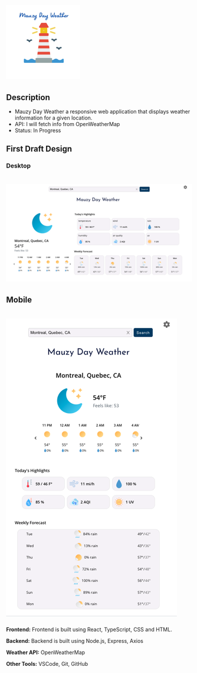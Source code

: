 # ![image of Mauzy Day Weather logo](./public/images/mauzy_day_logo.png)

## Description

* Mauzy Day Weather a responsive web application that displays weather information for a given location.
* API: I will fetch info from OpenWeatherMap
* Status: In Progress

## First Draft Design

### Desktop

# ![image of Mauzy Day Weather desktop app](./public/images/mauzy_day_desktop.png)

## Mobile

# ![image of Mauzy Day Weather mobile app](./public/images/mauzy_day_mobile.png)

**Frontend:** Frontend is built using React, TypeScript, CSS and HTML.

**Backend:** Backend is built using Node.js, Express, Axios

**Weather API:** OpenWeatherMap

**Other Tools:** VSCode, Git, GitHub